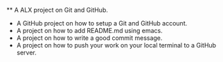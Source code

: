 ** A ALX project on Git and GitHub.
* A GitHub project on how to setup a Git and GitHub account.
* A project on how to add README.md using emacs.
* A project on how to write a good commit message.
* A project on how to push your work on your local terminal to a GitHub server.